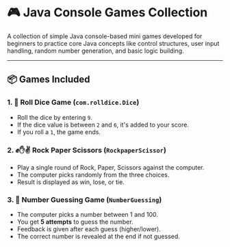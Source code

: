 # 🎮 Java Console Games Collection

A collection of simple Java console-based mini games developed for beginners to practice core Java concepts like control structures, user input handling, random number generation, and basic logic building.

---

## 📦 Games Included

### 1. 🎲 Roll Dice Game (`com.rolldice.Dice`)
- Roll the dice by entering `9`.
- If the dice value is between `2` and `6`, it's added to your score.
- If you roll a `1`, the game ends.


### 2. ✊✋✌️ Rock Paper Scissors (`RockpaperScissor`)
- Play a single round of Rock, Paper, Scissors against the computer.
- The computer picks randomly from the three choices.
- Result is displayed as win, lose, or tie.


### 3. 🔢 Number Guessing Game (`NumberGuessing`)
- The computer picks a number between 1 and 100.
- You get **5 attempts** to guess the number.
- Feedback is given after each guess (higher/lower).
- The correct number is revealed at the end if not guessed.

